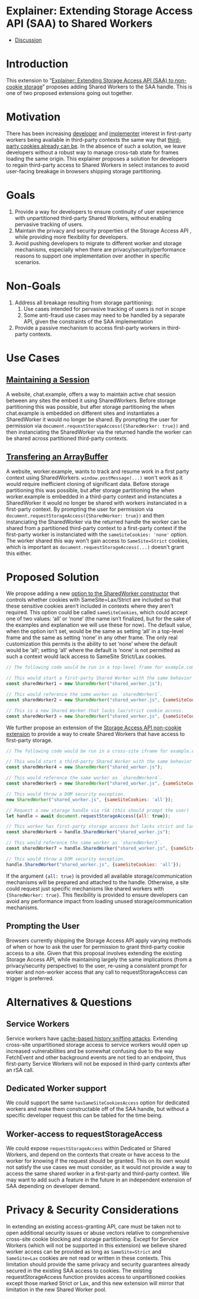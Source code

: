 # Explainer: Extending Storage Access API (SAA) to Shared Workers

* [Discussion](https://github.com/privacycg/saa-non-cookie-storage/issues)

# Introduction

This extension to “[Explainer: Extending Storage Access API (SAA) to non-cookie storage](https://github.com/privacycg/saa-non-cookie-storage/blob/main/README.md)” proposes adding Shared Workers to the SAA handle. This is one of two proposed extensions going out together.

# Motivation

There has been increasing [developer](https://github.com/GoogleChromeLabs/privacy-sandbox-dev-support/issues/124) and [implementer](https://github.com/privacycg/storage-access/issues/157) interest in first-party workers being available in third-party contexts the same way that [third-party cookies already can be](https://github.com/privacycg/storage-access). In the absence of such a solution, we leave developers without a robust way to manage cross-tab state for frames loading the same origin. This explainer proposes a solution for developers to regain third-party access to Shared Workers in select instances to avoid user-facing breakage in browsers shipping storage partitioning.

# Goals

1. Provide a way for developers to ensure continuity of user experience with unpartitioned third-party Shared Workers, without enabling pervasive tracking of users.
1. Maintain the privacy and security properties of the Storage Access API , while providing more flexibility for developers. 
1. Avoid pushing developers to migrate to different worker and storage mechanisms, especially when there are privacy/security/performance reasons to support one implementation over another in specific scenarios.

# Non-Goals

1. Address all breakage resulting from storage partitioning: 
   1. Use cases intended for pervasive tracking of users is not in scope
   1. Some anti-fraud use cases may need to be handled by a separate API, given the constraints of the SAA implementation
1. Provide a passive mechanism to access first-party workers in third-party contexts.

# Use Cases

## [Maintaining a Session](https://github.com/GoogleChromeLabs/privacy-sandbox-dev-support/issues/124)

A website, chat.example, offers a way to maintain active chat session between any sites the embed it using SharedWorkers.
Before storage partitioning this was possible, but after storage partitioning the when chat.example is embedded on different sites and instantiates a SharedWorker it would no longer be shared.
By prompting the user for permission via `document.requestStorageAccess({SharedWorker: true})` and then instanciating the SharedWorker via the returned handle the worker can be shared across partitioned third-party contexts.

## [Transfering an ArrayBuffer](https://groups.google.com/a/chromium.org/g/blink-dev/c/inRN8tI49O0/m/Q_TE0cw4AAAJ)

A website, worker.example, wants to track and resume work in a first party context using SharedWorkers. `window.postMessage(...)` won't work as it would require inefficient cloning of significant data.
Before storage partitioning this was possible, but after storage partitioning the when worker.example is embedded in a third-party context and instanciates a SharedWorker it would no longer be shared with workers instanciated in a first-party context.
By prompting the user for permission via `document.requestStorageAccess({SharedWorker: true})` and then instanciating the SharedWorker via the returned handle the worker can be shared from a partitioned third-party context to a first-party context if the first-party worker is instanciated with the `sameSiteCookies: 'none'` option.
The worker shared this way won't gain access to `SameSite=Strict` cookies, which is important as `document.requestStorageAccess(...)` doesn't grant this either.

# Proposed Solution

We propose adding a new [option to the SharedWorker constructor](https://html.spec.whatwg.org/dev/workers.html#shared-workers-and-the-sharedworker-interface) that controls whether cookies with SameSite=Lax/Strict are included so that these sensitive cookies aren’t included in contexts where they aren’t required. This option could be called  `sameSiteCookies`, which could accept one of two values: ‘all’ or ‘none’ (the name isn’t finalized, but for the sake of the examples and explanation we will use these for now). The default value, when the option isn’t set, would be the same as setting ‘all’ in a top-level frame and the same as setting ‘none’ in any other frame. The only real customization this permits is the ability to set ‘none’ where the default would be ‘all’; setting ‘all’ where the default is ‘none’ is not permitted as such a context would lack access to SameSite Strict/Lax cookies.

```javascript
// The following code would be run in a top-level frame for example.com.

// This would start a first-party Shared Worker with the same behavior as before.
const sharedWorker1 = new SharedWorker("shared_worker.js");

// This would reference the same worker as `sharedWorker1`.
const sharedWorker2 = new SharedWorker("shared_worker.js", {sameSiteCookies: 'all'});

// This is a new Shared Worker that lacks lax/strict cookie access.
const sharedWorker3 = new SharedWorker("shared_worker.js", {sameSiteCookies: 'none'});
```

We further propose an extension of the [Storage Access API non-cookie extension](https://github.com/privacycg/saa-non-cookie-storage/blob/main/README.md) to provide a way to create Shared Workers that have access to first-party storage.

```javascript
// The following code would be run in a cross-site iframe for example.com.

// This would start a third-party Shared Worker with the same behavior as before.
const sharedWorker4 = new SharedWorker("shared_worker.js");

// This would reference the same worker as `sharedWorker4`.
const sharedWorker5 = new SharedWorker("shared_worker.js", {sameSiteCookies: 'none'});

// This would throw a DOM security exception.
new SharedWorker("shared_worker.js", {sameSiteCookies: 'all'});

// Request a new storage handle via rSA (this should prompt the user)
let handle = await document.requestStorageAccess({all: true});

// This worker has first-party storage acccess but lacks strict and lax cookies. It would reference the same worker as `sharedWorker3`.
const sharedWorker6 = handle.SharedWorker("shared_worker.js");

// This would reference the same worker as `sharedWorker3`.
const sharedWorker7 = handle.SharedWorker("shared_worker.js", {sameSiteCookies: 'none'});

// This would throw a DOM security exception.
handle.SharedWorker("shared_worker.js", {sameSiteCookies: 'all'});
```

If the argument `{all: true}` is provided all available storage/communication mechanisms will be prepared and attached to the handle. Otherwise, a site could request just specific mechanisms like shared workers with `{SharedWorker: true}`. This flexibility is provided to ensure developers can avoid any performance impact from loading unused storage/communication mechanisms.

## Prompting the User

Browsers currently shipping the Storage Access API apply varying methods of when or how to ask the user for permission to grant third-party cookie access to a site. Given that this proposal involves extending the existing Storage Access API, while maintaining largely the same implications (from a privacy/security perspective) to the user, re-using a consistent prompt for worker and non-worker access that any call to requestStorageAccess can trigger is preferred.

# Alternatives & Questions

## Service Workers

Service workers have [cache-based history sniffing attacks](https://www.ndss-symposium.org/wp-content/uploads/ndss2021_1C-2_23104_paper.pdf). Extending cross-site unpartitioned storage access to service workers would open up increased vulnerabilities and be somewhat confusing due to the way FetchEvent and other background events are not tied to an endpoint, thus first-party Service Workers will not be exposed in third-party contexts after an rSA call.

## Dedicated Worker support

We could support the same `hasSameSiteCookiesAccess` option for dedicated workers and make them constructable off of the SAA handle, but without a specific developer request this can be tabled for the time being.

## Worker-access to requestStorageAccess

We could expose `requestStorageAccess` within Dedicated or Shared Workers, and depend on the contexts that create or have access to the worker for knowing if the request should be granted. This on its own would not satisfy the use cases we must consider, as it would not provide a way to access the same shared worker in a first-party and third-party context. We may want to add such a feature in the future in an independent extension of SAA depending on developer demand.

# Privacy & Security Considerations

In extending an existing access-granting API, care must be taken not to open additional security issues or abuse vectors relative to comprehensive cross-site cookie blocking and storage partitioning. Except for Service Workers (which will not be supported in this extension) we believe shared worker access can be provided as long as `SameSite=Strict` and `SameSite=Lax` cookies are not read or written in these contexts. This limitation should provide the same privacy and security guarantees already secured in the existing SAA access to cookies. The existing requestStorageAccess function provides access to unpartitioned cookies except those marked Strict or Lax, and this new extension will mirror that limitation in the new Shared Worker pool.
